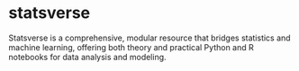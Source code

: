 # statsverse
Statsverse is a comprehensive, modular resource that bridges statistics and machine learning, offering both theory and practical Python and R notebooks for data analysis and modeling.
